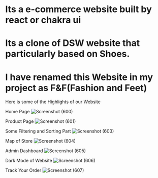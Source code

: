 # Its a e-commerce website built by react or chakra ui
# Its a clone of DSW website that particularly based on Shoes.
# I have renamed this Website in my project as F&F(Fashion and Feet)

Here is some of the Highlights of our Website




Home Page
![Screenshot (600)](https://user-images.githubusercontent.com/112754552/215277591-2fcc8855-318f-4aaa-82e9-a838d44461d5.png)


Product Page
![Screenshot (601)](https://user-images.githubusercontent.com/112754552/215277619-608619f0-d3d9-4a0a-a38c-419c49b1f190.png)



Some Filtering and Sorting Part
![Screenshot (603)](https://user-images.githubusercontent.com/112754552/215277629-d5bb5fcb-9720-43a6-977f-97abbed7d04b.png)



Map of Store
![Screenshot (604)](https://user-images.githubusercontent.com/112754552/215277633-0c1beac4-6e14-4b86-afbd-2a79f0425648.png)



Admin Dashboard
![Screenshot (605)](https://user-images.githubusercontent.com/112754552/215277636-93030287-4602-4e46-8bcc-9570a04dcbe1.png)


Dark Mode of Website
![Screenshot (606)](https://user-images.githubusercontent.com/112754552/215277637-558a1a60-0de8-461d-a4c3-1ab2f351bbcb.png)



Track Your Order
![Screenshot (607)](https://user-images.githubusercontent.com/112754552/215277639-ad82100e-40ce-4022-9906-3a1cbe0ff70d.png)
